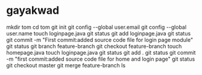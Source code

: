 # gayakwad
mkdir tom
cd tom
git init
git config --global user.email
git config --global user.name
touch loginpage.java
git status
git add loginpage.java 
git status 
git commit -m "First commit:added source code file for login page module"
git status
git branch feature-branch
git checkout feature-branch
touch homepage.java
touch loginpage.java
git status
git add .
git status
git commit -m "first commit:added source code file for home and login page"
git status
git checkout master
git merge feature-branch
ls
